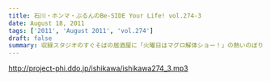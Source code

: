 ```yaml
---
title: 石川・ホンマ・ぶるんのBe-SIDE Your Life! vol.274-3
date: August 18, 2011
tags: ['2011', 'August 2011', 'vol.274']
draft: false
summary: 収録スタジオのすぐそばの居酒屋に「火曜日はマグロ解体ショー！」の熱いのぼりが！いつかいつかとはや数年。そしてレギュラー収録デーが火曜。なんとか解体ショーに間に合う時間に行ってみたい。NAMAE
---
```


http://project-phi.ddo.jp/ishikawa/ishikawa274_3.mp3